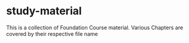 # study-material

This is a collection of Foundation Course material. Various Chapters are covered by their respective file name
